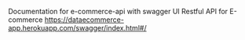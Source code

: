 Documentation for  e-commerce-api with swagger UI
Restful API for E-commerce
https://dataecommerce-app.herokuapp.com/swagger/index.html#/
